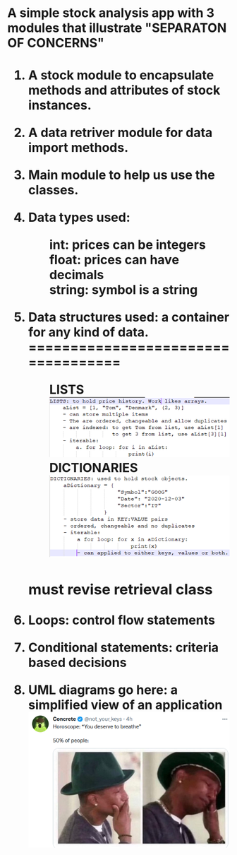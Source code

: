 <h1>A simple stock analysis app with 3 modules that illustrate "SEPARATON OF CONCERNS"<h1>

<style>
    ul{
        list-style: none;
    }
</style>

1. A stock module to encapsulate methods and attributes of stock instances.
2. A data retriver module for  data import methods. 
3. Main module to help us use the classes. 
4. Data types used: 
    <ul id = "list1">
    <li>int: prices can be integers</li>
    <li>float: prices can have decimals</li>
    <li>string: symbol is a string</li>
    </ul>
5. Data structures used: a container for any kind of data.
===================================
    <ul id = "list2">
    LISTS
    <li><img src ="lists.PNG"></img></li>
    DICTIONARIES
    <li><img src ="dictionaries.PNG"></img></li>
    </ul> 
    <h3>must revise retrieval class</h3>

6. Loops: control flow statements
<img src = ""></img>
7. Conditional statements: criteria based decisions
<img src = ""></img>
8. UML diagrams go here: a simplified view of an application
<img src ="horoscope.PNG"></img>
